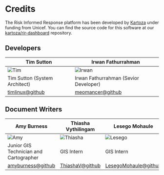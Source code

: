 # Credits

The Risk Informed Response platform has been developed by [Kartoza](https://kartoza.com/en/) under funding from Unicef.
You can find the source code for this software at our [kartoza/rir-dashboard](https://github.com/kartoza/rir-dashboard) repository.

## Developers

Tim Sutton | Irwan Fathurrahman
-----------| -------------------
![Tim](https://avatars.githubusercontent.com/u/178003?v=4 "Tim")| ![Irwan](https://avatars.githubusercontent.com/u/4530905?v=4 "Irwan")
Tim Sutton (System Architect) | Irwan Fathurrahman (Sevior Developer)
[timlinux@github](https://github.com/timlinux/) | [meomancer@github](https://github.com/meomancer)

## Document Writers

Amy Burness | Thiasha Vythilingam | Lesego Mohaule
-----------| -------------------| ----------
![Amy](https://avatars.githubusercontent.com/u/77841514?v=4 "Amy")| ![Thiasha](https://avatars.githubusercontent.com/u/98025261?v=4 "Thiasha")| ![Lesego](../rir-dashboard/sphinx/source/img/lesego.png "Lesego")
Junior GIS Technician and Cartographer| GIS Intern| GIS Intern
[amyburness@github](https://github.com/amyburness/)| [ThiashaV@github](https://github.com/ThiashaV)|[LesegoMohaule@github](https://github.com/LesegoMohaule)

 
